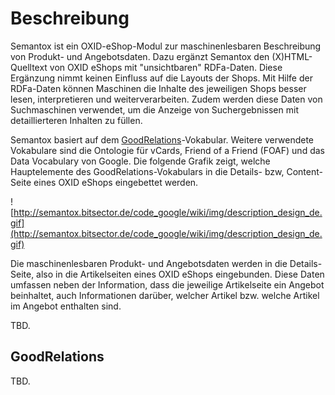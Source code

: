 # Beschreibung #

Semantox ist ein OXID-eShop-Modul zur maschinenlesbaren Beschreibung von Produkt- und Angebotsdaten. Dazu ergänzt Semantox den (X)HTML-Quelltext von OXID eShops mit "unsichtbaren" RDFa-Daten. Diese Ergänzung nimmt keinen Einfluss auf die Layouts der Shops. Mit Hilfe der RDFa-Daten können Maschinen die Inhalte des jeweiligen Shops besser lesen, interpretieren und weiterverarbeiten. Zudem werden diese Daten von Suchmaschinen verwendet, um die Anzeige von Suchergebnissen mit detaillierteren Inhalten zu füllen.

Semantox basiert auf dem [GoodRelations](http://purl.org/goodrelations/v1)-Vokabular. Weitere verwendete Vokabulare sind die Ontologie für vCards, Friend of a Friend (FOAF) und das Data Vocabulary von Google. Die folgende Grafik zeigt, welche Hauptelemente des GoodRelations-Vokabulars in die Details- bzw, Content-Seite eines OXID eShops eingebettet werden.

![http://semantox.bitsector.de/code_google/wiki/img/description_design_de.gif](http://semantox.bitsector.de/code_google/wiki/img/description_design_de.gif)

Die maschinenlesbaren Produkt- und Angebotsdaten werden in die Details-Seite, also in die Artikelseiten eines OXID eShops eingebunden. Diese Daten umfassen neben der Information, dass die jeweilige Artikelseite ein Angebot beinhaltet, auch Informationen darüber, welcher Artikel bzw. welche Artikel im Angebot enthalten sind.

TBD.

## GoodRelations ##

TBD.